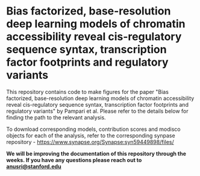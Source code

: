 # Bias factorized, base-resolution deep learning models of chromatin accessibility reveal cis-regulatory sequence syntax, transcription factor footprints and regulatory variants

This repository contains code to make figures for  the paper "Bias factorized, base-resolution deep learning models of chromatin accessibility reveal cis-regulatory sequence syntax, transcription factor footprints and regulatory variants" by Pampari et al. Please refer to the details below for finding the path to the relevant analysis.

To download corresponding models, contribution scores and modisco objects for each of the analysis, refer to the corresponding synpase repository - https://www.synapse.org/Synapse:syn59449898/files/

**We will be improving the documentation of this repository through the weeks. If you have any questions please reach out to anusri@stanford.edu**


